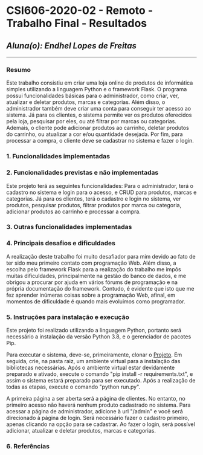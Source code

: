 # **CSI606-2020-02 - Remoto - Trabalho Final - Resultados**
## *Aluna(o): Endhel Lopes de Freitas*

--------------

### Resumo

Este trabalho consistiu em criar uma loja online de produtos de informática simples utilizando a linguagem Python e o framework Flask. O programa possui funcionalidades básicas para o administrador, como criar, ver, atualizar e deletar produtos, marcas e categorias. Além disso, o administrador também deve criar uma conta para conseguir ter acesso ao sistema. Já para os clientes, o sistema permite ver os produtos oferecidos pela loja, pesquisar por eles, ou até filtrar por marcas ou categorias. Ademais, o cliente pode adicionar produtos ao carrinho, deletar produtos do carrinho, ou atualizar a cor e/ou quantidade desejada. Por fim, para processar a compra, o cliente deve se cadastrar no sistema e fazer o login.

### 1. Funcionalidades implementadas

  
### 2. Funcionalidades previstas e não implementadas
Este projeto terá as seguintes funcionalidades: Para o administrador, terá o cadastro no sistema e login para o acesso, e CRUD para produtos, marcas e categorias. Já para os clientes, terá o cadastro e login no sistema, ver produtos, pesquisar produtos, filtrar produtos por marca ou categoria, adicionar produtos ao carrinho e processar a compra.

### 3. Outras funcionalidades implementadas

### 4. Principais desafios e dificuldades
A realização deste trabalho foi muito desafiador para mim devido ao fato de ter sido meu primeiro contato com programação Web. Além disso, a escolha pelo framework Flask para a realização do trabalho me impôs muitas dificuldades, principalmente na gestão do banco de dados, e me obrigou a procurar por ajuda em vários fórums de programação e na própria documentação do framework. Contudo, é evidente que isto que me fez aprender inúmeras coisas sobre a programação Web, afinal, em momentos de dificuldade é quando mais evoluimos como programador.

### 5. Instruções para instalação e execução

Este projeto foi realizado utilizando a linguagem Python, portanto será necessário a instalação da versão Python 3.8, e o gerenciador de pacotes Pip.

Para executar o sistema, deve-se, primeiramente, clonar o [Projeto](https://github.com/UFOP-CSI477/2020-02-remoto-atividades-endhel/tree/master/Projeto). Em seguida, crie, na pasta raiz, um ambiente virtual para a instalação das bibliotecas necessárias. Após o ambiente virtual estar devidamente preparado e ativado, execute o comando "pip install -r requirements.txt", e assim o sistema estará preparado para ser executado. Após a realização de todas as etapas, execute o comando "python run.py".

A primeira página a ser aberta será a página de clientes. No entanto, no primeiro acesso não haverá nenhum produto cadastrado no sistema. Para acessar a página de administrador, adicione à url "/admin" e você será direcionado à página de login. Será necessário fazer o cadastro primeiro, apenas clicando na opção para se cadastrar. Ao fazer o login, será possível adicionar, atualizar e deletar produtos, marcas e categorias. 

### 6. Referências

